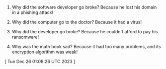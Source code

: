 
1. Why did the software developer go broke? Because he lost his domain in a phishing attack!

2. Why did the computer go to the doctor? Because it had a virus!

3. Why did the developer go broke? Because he couldn't afford to pay his ransomware!

4. Why was the math book sad? Because it had too many problems, and its encryption algorithm was weak!
 
[ 
Tue Dec 26 01:08:26 UTC 2023
 ]
